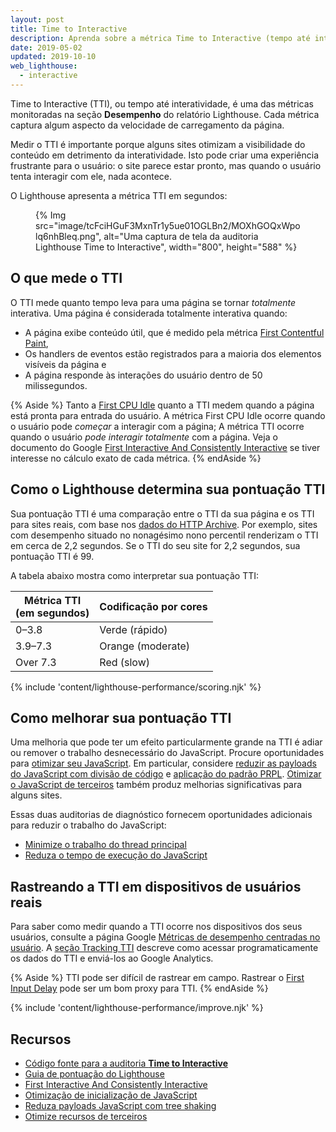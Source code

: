 ```yaml
---
layout: post
title: Time to Interactive
description: Aprenda sobre a métrica Time to Interactive (tempo até interatividade) da Lighthouse e como medir e otimizá-la.
date: 2019-05-02
updated: 2019-10-10
web_lighthouse:
  - interactive
---
```


Time to Interactive (TTI), ou tempo até interatividade, é uma das métricas monitoradas na seção **Desempenho** do relatório Lighthouse. Cada métrica captura algum aspecto da velocidade de carregamento da página.

Medir o TTI é importante porque alguns sites otimizam a visibilidade do conteúdo em detrimento da interatividade. Isto pode criar uma experiência frustrante para o usuário: o site parece estar pronto, mas quando o usuário tenta interagir com ele, nada acontece.

O Lighthouse apresenta a métrica TTI em segundos:

<figure>   {% Img src="image/tcFciHGuF3MxnTr1y5ue01OGLBn2/MOXhGOQxWpolq6nhBleq.png", alt="Uma captura de tela da auditoria Lighthouse Time to Interactive", width="800", height="588" %}</figure>

## O que mede o TTI

O TTI mede quanto tempo leva para uma página se tornar *totalmente* interativa. Uma página é considerada totalmente interativa quando:

- A página exibe conteúdo útil, que é medido pela métrica [First Contentful Paint](/fcp/),
- Os handlers de eventos estão registrados para a maioria dos elementos visíveis da página e
- A página responde às interações do usuário dentro de 50 milissegundos.

{% Aside %} Tanto a [First CPU Idle](/first-cpu-idle) quanto a TTI medem quando a página está pronta para entrada do usuário. A métrica First CPU Idle ocorre quando o usuário pode *começar* a interagir com a página; A métrica TTI ocorre quando o usuário *pode interagir totalmente* com a página. Veja o documento do Google [First Interactive And Consistently Interactive](https://docs.google.com/document/d/1GGiI9-7KeY3TPqS3YT271upUVimo-XiL5mwWorDUD4c/edit) se tiver interesse no cálculo exato de cada métrica. {% endAside %}

## Como o Lighthouse determina sua pontuação TTI

Sua pontuação TTI é uma comparação entre o TTI da sua página e os TTI para sites reais, com base nos [dados do HTTP Archive](https://httparchive.org/reports/loading-speed#ttci). Por exemplo, sites com desempenho situado no nonagésimo nono percentil renderizam o TTI em cerca de 2,2 segundos. Se o TTI do seu site for 2,2 segundos, sua pontuação TTI é 99.

A tabela abaixo mostra como interpretar sua pontuação TTI:

<div class="table-wrapper scrollbar">
  <table>
    <thead>
      <tr>
        <th>Métrica TTI<br> (em segundos)</th>
        <th>Codificação por cores</th>
      </tr>
    </thead>
    <tbody>
      <tr>
        <td>0–3.8</td>
        <td>Verde (rápido)</td>
      </tr>
      <tr>
        <td>3.9–7.3</td>
        <td>Orange (moderate)</td>
      </tr>
      <tr>
        <td>Over 7.3</td>
        <td>Red (slow)</td>
      </tr>
    </tbody>
  </table>
</div>

{% include 'content/lighthouse-performance/scoring.njk' %}

## Como melhorar sua pontuação TTI

Uma melhoria que pode ter um efeito particularmente grande na TTI é adiar ou remover o trabalho desnecessário do JavaScript. Procure oportunidades para [otimizar seu JavaScript](/fast#optimize-your-javascript). Em particular, considere [reduzir as payloads do JavaScript com divisão de código](/reduce-javascript-payloads-with-code-splitting) e [aplicação do padrão PRPL](/apply-instant-loading-with-prpl). [Otimizar o JavaScript de terceiros](/fast/#optimize-your-third-party-resources) também produz melhorias significativas para alguns sites.

Essas duas auditorias de diagnóstico fornecem oportunidades adicionais para reduzir o trabalho do JavaScript:

- [Minimize o trabalho do thread principal](/mainthread-work-breakdown)
- [Reduza o tempo de execução do JavaScript](/bootup-time)

## Rastreando a TTI em dispositivos de usuários reais

Para saber como medir quando a TTI ocorre nos dispositivos dos seus usuários, consulte a página Google [Métricas de desempenho centradas no usuário](https://developers.google.com/web/fundamentals/performance/user-centric-performance-metrics). A [seção Tracking TTI](https://developers.google.com/web/fundamentals/performance/user-centric-performance-metrics#tracking_tti) descreve como acessar programaticamente os dados do TTI e enviá-los ao Google Analytics.

{% Aside %} TTI pode ser difícil de rastrear em campo. Rastrear o [First Input Delay](https://developers.google.com/web/updates/2018/05/first-input-delay) pode ser um bom proxy para TTI. {% endAside %}

{% include 'content/lighthouse-performance/improve.njk' %}

## Recursos

- [Código fonte para a auditoria **Time to Interactive**](https://github.com/GoogleChrome/lighthouse/blob/master/lighthouse-core/audits/metrics/interactive.js)
- [Guia de pontuação do Lighthouse](/performance-scoring)
- [First Interactive And Consistently Interactive](https://docs.google.com/document/d/1GGiI9-7KeY3TPqS3YT271upUVimo-XiL5mwWorDUD4c/edit)
- [Otimização de inicialização de JavaScript](https://developers.google.com/web/fundamentals/performance/optimizing-content-efficiency/javascript-startup-optimization/)
- [Reduza payloads JavaScript com tree shaking](https://developers.google.com/web/fundamentals/performance/optimizing-javascript/tree-shaking/)
- [Otimize recursos de terceiros](/fast/#optimize-your-third-party-resources)
